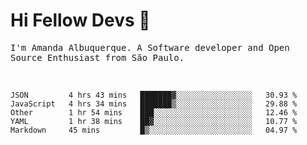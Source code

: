# Hi Fellow Devs :wave:
   
<p>
  <samp>
    I'm Amanda Albuquerque. A Software developer and Open Source Enthusiast from São Paulo.
  </samp>

  
<!--   [![Twitter Follow](https://img.shields.io/twitter/follow/alalbux?style=social)](https://www.twitter.com/alalbux)
  [![Linkedin Badge](https://img.shields.io/badge/-alalbux-blue?style=flat-square&logo=Linkedin&logoColor=white&link=https://www.linkedin.com/in/alalbux/)](https://www.linkedin.com/in/alalbux/)
  [![Medium Badge](https://img.shields.io/badge/-alalbux-black?style=flat-square&logo=Medium&logoColor=white&link=https://medium.com/@alalbux)](https://medium.com/@alalbux) -->
</p>

  <br/>
  

<!--START_SECTION:waka-->
```text
JSON         4 hrs 43 mins   ███████▓░░░░░░░░░░░░░░░░░   30.93 % 
JavaScript   4 hrs 34 mins   ███████▒░░░░░░░░░░░░░░░░░   29.88 % 
Other        1 hr 54 mins    ███░░░░░░░░░░░░░░░░░░░░░░   12.46 % 
YAML         1 hr 38 mins    ██▓░░░░░░░░░░░░░░░░░░░░░░   10.77 % 
Markdown     45 mins         █▒░░░░░░░░░░░░░░░░░░░░░░░   04.97 % 
```
<!--END_SECTION:waka-->

